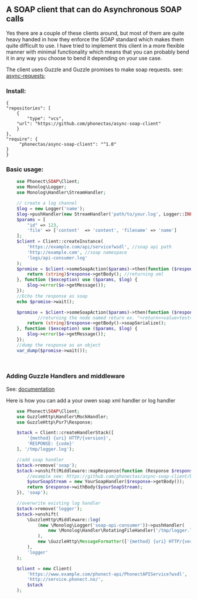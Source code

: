 ## A SOAP client that can do Asynchronous SOAP calls

Yes there are a couple of these clients around, but most of them are quite heavy handed in how they enforce the SOAP standard which makes them quite difficult to use.
I have tried to implement this client in a more flexible manner with minimal functionality which means that you can probably bend it in any way you choose to bend it depending on your use case.

The client uses Guzzle and Guzzle promises to make soap requests.
see: [async-requests](http://docs.guzzlephp.org/en/stable/quickstart.html#async-requests);

### Install:
    {
    "repositories": [
        {
            "type": "vcs",
	    "url": "https://github.com/phonectas/async-soap-client"
        }
    },
    "require": {
    	 "phonectas/async-soap-client": "^1.0"
    }
    }
### Basic usage:

```php
    use Phonect\SOAP\Client;
    use Monolog\Logger;
    use Monolog\Handler\StreamHandler;

    // create a log channel
    $log = new Logger('name');
    $log->pushHandler(new StreamHandler('path/to/your.log', Logger::INFO));
    $params = [
		"id" => 123,
		'file' => ['content'  => 'content', 'filename' => 'name']
    ];
    $client = Client::createInstance(
		'https://example.com/api/service?wsdl', //soap api path
		'http://example.com', //soap namespace
		'logs/api-consumer.log'
    );
    $promise = $client->someSoapAction($params)->then(function ($response) use ($log) { //someSoapAction == SOAPAction
		return (string)$response->getBody(); //returning xml
    }, function ($exception) use ($params, $log) {
		$log->error($e->getMessage());
    });
    //Echo the response as soap
    echo $promise->wait();

    $promise = $client->someSoapAction($params)->then(function ($response) use ($log) { //someSoapAction == SOAPAction
    		//returning the node named return ex. "<return><value>test</value></return>" as an object formated as: {'return': ['value': 'test'] or null if return doesn't exist
		return (string)$response->getBody()->soapSerialize(); 
    }, function ($exception) use ($params, $log) {
		$log->error($e->getMessage());
    });
    //dump the response as an object
    var_dump($promise->wait());

    
```
### Adding Guzzle Handlers and middleware
See: [documentation](http://docs.guzzlephp.org/en/stable/handlers-and-middleware.html)

Here is how you can add a your owen soap xml handler or log handler
```php
	use Phonect\SOAP\Client;
	use GuzzleHttp\Handler\MockHandler;
	use GuzzleHttp\Psr7\Response;

	$stack = Client::createHandlerStack([
		'{method} {uri} HTTP/{version}',
		'RESPONSE: {code}'
	], '/tmp/logger.log');

	//add soap handler
	$stack->remove('soap');
	$stack->unshift(Middleware::mapResponse(function (Response $response) {
		//example see: https://github.com/phonectas/async-soap-client/blob/master/src/phonect/SOAP/SoapStream.php
		$yourSoapStream = new YourSoapHandler($response->getBody());
		return $response->withBody($yourSoapStream);
	}), 'soap');

	//overwrite existing log handler
	$stack->remove('logger');
	$stack->unshift(
		\GuzzleHttp\Middleware::log(
			(new \Monolog\Logger('soap-api-consumer'))->pushHandler(
				new \Monolog\Handler\RotatingFileHandler('/tmp/logger.log')
			),
			new \GuzzleHttp\MessageFormatter(['{method} {uri} HTTP/{version}', 'RESPONSE: {code}'])
		),
		'logger'
	);

	$client = new Client(
		'https://www.example.com/phonect-api/PhonectAPIService?wsdl',
		'http://service.phonect.no/',
		$stack 
	);
```
